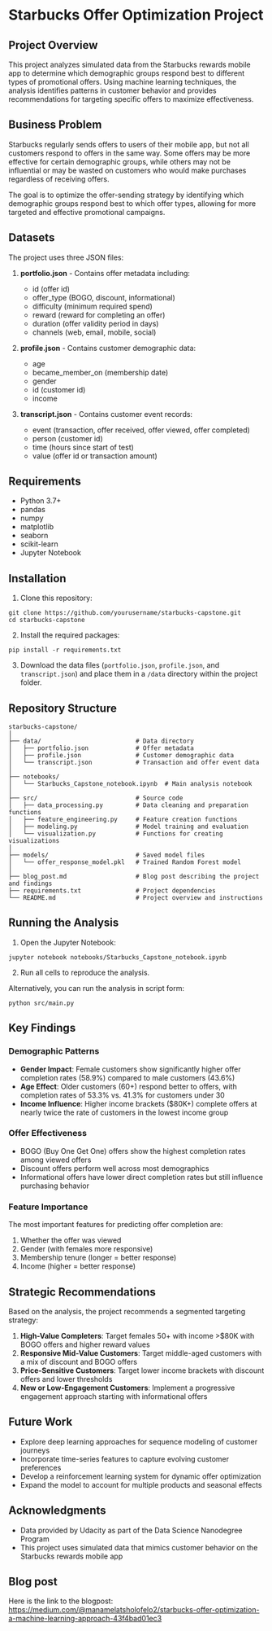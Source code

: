 # Starbucks Offer Optimization Project

## Project Overview
This project analyzes simulated data from the Starbucks rewards mobile app to determine which demographic groups respond best to different types of promotional offers. Using machine learning techniques, the analysis identifies patterns in customer behavior and provides recommendations for targeting specific offers to maximize effectiveness.

## Business Problem
Starbucks regularly sends offers to users of their mobile app, but not all customers respond to offers in the same way. Some offers may be more effective for certain demographic groups, while others may not be influential or may be wasted on customers who would make purchases regardless of receiving offers.

The goal is to optimize the offer-sending strategy by identifying which demographic groups respond best to which offer types, allowing for more targeted and effective promotional campaigns.

## Datasets

The project uses three JSON files:

1. **portfolio.json** - Contains offer metadata including:
   - id (offer id)
   - offer_type (BOGO, discount, informational)
   - difficulty (minimum required spend)
   - reward (reward for completing an offer)
   - duration (offer validity period in days)
   - channels (web, email, mobile, social)

2. **profile.json** - Contains customer demographic data:
   - age
   - became_member_on (membership date)
   - gender
   - id (customer id)
   - income

3. **transcript.json** - Contains customer event records:
   - event (transaction, offer received, offer viewed, offer completed)
   - person (customer id)
   - time (hours since start of test)
   - value (offer id or transaction amount)

## Requirements

- Python 3.7+
- pandas
- numpy
- matplotlib
- seaborn
- scikit-learn
- Jupyter Notebook

## Installation

1. Clone this repository:
```
git clone https://github.com/yourusername/starbucks-capstone.git
cd starbucks-capstone
```

2. Install the required packages:
```
pip install -r requirements.txt
```

3. Download the data files (`portfolio.json`, `profile.json`, and `transcript.json`) and place them in a `/data` directory within the project folder.

## Repository Structure

```
starbucks-capstone/
│
├── data/                          # Data directory
│   ├── portfolio.json             # Offer metadata
│   ├── profile.json               # Customer demographic data
│   └── transcript.json            # Transaction and offer event data
│
├── notebooks/
│   └── Starbucks_Capstone_notebook.ipynb  # Main analysis notebook
│
├── src/                           # Source code
│   ├── data_processing.py         # Data cleaning and preparation functions
│   ├── feature_engineering.py     # Feature creation functions
│   ├── modeling.py                # Model training and evaluation
│   └── visualization.py           # Functions for creating visualizations
│
├── models/                        # Saved model files
│   └── offer_response_model.pkl   # Trained Random Forest model
│
├── blog_post.md                   # Blog post describing the project and findings
├── requirements.txt               # Project dependencies
└── README.md                      # Project overview and instructions
```

## Running the Analysis

1. Open the Jupyter Notebook:
```
jupyter notebook notebooks/Starbucks_Capstone_notebook.ipynb
```

2. Run all cells to reproduce the analysis.

Alternatively, you can run the analysis in script form:

```
python src/main.py
```

## Key Findings

### Demographic Patterns

- **Gender Impact**: Female customers show significantly higher offer completion rates (58.9%) compared to male customers (43.6%)
- **Age Effect**: Older customers (60+) respond better to offers, with completion rates of 53.3% vs. 41.3% for customers under 30
- **Income Influence**: Higher income brackets ($80K+) complete offers at nearly twice the rate of customers in the lowest income group

### Offer Effectiveness

- BOGO (Buy One Get One) offers show the highest completion rates among viewed offers
- Discount offers perform well across most demographics
- Informational offers have lower direct completion rates but still influence purchasing behavior

### Feature Importance

The most important features for predicting offer completion are:
1. Whether the offer was viewed
2. Gender (with females more responsive)
3. Membership tenure (longer = better response)
4. Income (higher = better response)

## Strategic Recommendations

Based on the analysis, the project recommends a segmented targeting strategy:

1. **High-Value Completers**: Target females 50+ with income >$80K with BOGO offers and higher reward values
2. **Responsive Mid-Value Customers**: Target middle-aged customers with a mix of discount and BOGO offers
3. **Price-Sensitive Customers**: Target lower income brackets with discount offers and lower thresholds
4. **New or Low-Engagement Customers**: Implement a progressive engagement approach starting with informational offers

## Future Work

- Explore deep learning approaches for sequence modeling of customer journeys
- Incorporate time-series features to capture evolving customer preferences
- Develop a reinforcement learning system for dynamic offer optimization
- Expand the model to account for multiple products and seasonal effects

## Acknowledgments

- Data provided by Udacity as part of the Data Science Nanodegree Program
- This project uses simulated data that mimics customer behavior on the Starbucks rewards mobile app

## Blog post
Here is the link to the blogpost: https://medium.com/@manamelatsholofelo2/starbucks-offer-optimization-a-machine-learning-approach-43f4bad01ec3

